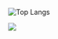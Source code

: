 ![Top Langs](https://github-readme-stats-puce-chi-67.vercel.app/api/top-langs/?username=gntigura&layout=compact&theme=tokyonight)

![](https://komarev.com/ghpvc/?username=gntigura&color=green)
